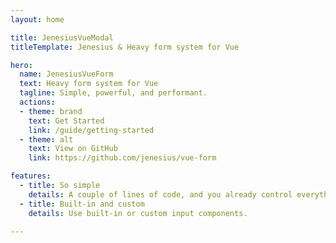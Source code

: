 ```yaml
---
layout: home

title: JenesiusVueModal
titleTemplate: Jenesius & Heavy form system for Vue

hero:
  name: JenesiusVueForm
  text: Heavy form system for Vue
  tagline: Simple, powerful, and performant.
  actions:
  - theme: brand
    text: Get Started
    link: /guide/getting-started
  - theme: alt
    text: View on GitHub
    link: https://github.com/jenesius/vue-form

features:
  - title: So simple
    details: A couple of lines of code, and you already control everything.
  - title: Built-in and custom
    details: Use built-in or custom input components.

---
```

